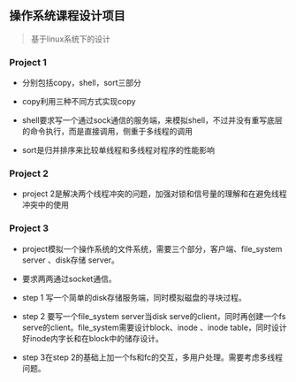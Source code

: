 ## 操作系统课程设计项目

> 基于linux系统下的设计

### Project 1

- 分别包括copy，shell，sort三部分

- copy利用三种不同方式实现copy
- shell要求写一个通过sock通信的服务端，来模拟shell，不过并没有重写底层的命令执行，而是直接调用，侧重于多线程的调用
- sort是归并排序来比较单线程和多线程对程序的性能影响

### Project 2

- project 2是解决两个线程冲突的问题，加强对锁和信号量的理解和在避免线程冲突中的使用

### Project 3

- project模拟一个操作系统的文件系统，需要三个部分，客户端、file_system server 、disk存储 server。
- 要求两两通过socket通信。
- step 1 写一个简单的disk存储服务端，同时模拟磁盘的寻块过程。

- step 2 要写一个file_system server当disk serve的client，同时再创建一个fs serve的client。file_system需要设计block、inode 、inode table，同时设计好inode内字长和在block中的储存设计。
- step 3在step 2的基础上加一个fs和fc的交互，多用户处理。需要考虑多线程问题。